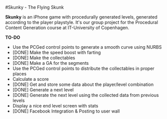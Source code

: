 #Skunky - The Flying Skunk 

**Skunky** is an iPhone game with procedurally generated levels, generated according to the player playstyle. It's our group project for the Procedural Content Generation course at IT-University of Copenhagen. 

**TO-DO**

* Use the PCGed control points to generate a smooth curve using NURBS
* [DONE] Make the speed boost with farting
* [DONE] Make the collectables
* [DONE] Make a GA for the segments
* Use the PCGed control points to distribute the collectables in proper places
* Calculate a score
* [DONE] Get and store some data about the player/level combination
* [DONE] Generate a next level
* [DONE] Generate the next level using the collected data from previous levels
* Display a nice end level screen with stats
* [DONE] Facebook Integration & Posting to user wall